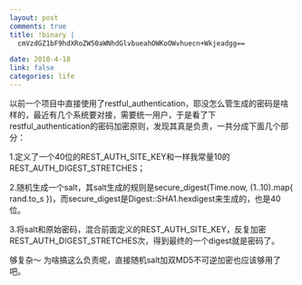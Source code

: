 ```yaml
--- 
layout: post
comments: true
title: !binary |
  cmVzdGZ1bF9hdXRoZW50aWNhdGlvbueahOWKoOWvhuecn+Wkjeadgg==

date: 2010-4-18
link: false
categories: life
---
```

以前一个项目中直接使用了restful_authentication，耶没怎么管生成的密码是啥样的，最近有几个系统要对接，需要统一用户，于是看了下restful_authentication的密码加密原则，发现其真是负责，一共分成下面几个部分：

1.定义了一个40位的REST_AUTH_SITE_KEY和一样我常量10的REST_AUTH_DIGEST_STRETCHES；

2.随机生成一个salt，其salt生成的规则是secure_digest(Time.now, (1..10).map{ rand.to_s })，而secure_digest是Digest::SHA1.hexdigest来生成的，也是40位。

3.将salt和原始密码，混合前面定义的REST_AUTH_SITE_KEY，反复加密REST_AUTH_DIGEST_STRETCHES次，得到最终的一个digest就是密码了。

够复杂～ 为啥搞这么负责呢，直接随机salt加双MD5不可逆加密也应该够用了吧。
